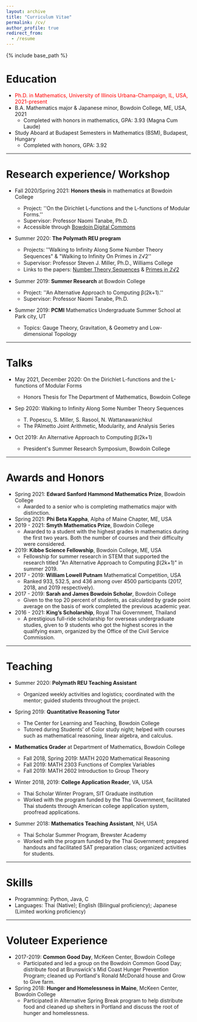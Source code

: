 ```yaml
---
layout: archive
title: "Curriculum Vitae"
permalink: /cv/
author_profile: true
redirect_from:
  - /resume
---
```


{% include base_path %}

Education
======
* <span style="color: red;"> Ph.D. in Mathematics, University of Illinois Urbana-Champaign, IL, USA, 2021-present </span>
* B.A. Mathematics major & Japanese minor, Bowdoin College, ME, USA, 2021
  * Completed with honors in mathematics, GPA: 3.93 (Magna Cum Laude)
* Study Aboard at Budapest Semesters in Mathematics (BSM), Budapest, Hungary
  * Completed with honors,  GPA: 3.92

---

Research experience/ Workshop 
======

* Fall 2020/Spring 2021: **Honors thesis** in mathematics at Bowdoin College
  * Project: ''On the Dirichlet L-functions and the L-functions of Modular Forms.''
  * Supervisor: Professor Naomi Tanabe, Ph.D. 
  * Accessible through [Bowdoin Digital Commons](https://digitalcommons.bowdoin.edu/honorsprojects/266/)

* Summer 2020: **The Polymath REU program**
  * Projects: ''Walking to Infinity Along Some Number Theory Sequences" & "Walking to Infinity On Primes in &#8484;&radic;2''
  * Supervisor: Professor Steven J.  Miller, Ph.D., Williams College
  * Links to the papers: [Number Theory Sequences](https://arxiv.org/abs/2010.14932) & [Primes in &#8484;&radic;2](https://arxiv.org/abs/2011.07386)

* Summer 2019: **Summer Research** at Bowdoin College
  * Project: ''An Alternative Approach to Computing &beta;(2k+1).''
  * Supervisor: Professor Naomi Tanabe, Ph.D. 

* Summer 2019: **PCMI** Mathematics Undergraduate Summer School at Park city, UT 
  * Topics: Gauge Theory, Gravitation, & Geometry and Low-dimensional Topology

---

<!--- Publications
======
  <ul>{% for post in site.publications %}
    {% include archive-single-cv.html %}
  {% endfor %}</ul> -->
  
Talks
======

* May 2021, December 2020: On the Dirichlet L-functions and the L-functions of Modular Forms
  * Honors Thesis for The Department of Mathematics, Bowdoin College

* Sep 2020: Walking to Infinity Along Some Number Theory Sequences
  * T. Popescu, S. Miller, S. Rasool, N. Wattanawanichkul
  * The PAlmetto Joint Arithmetic, Modularity, and Analysis Series
  
* Oct 2019: An Alternative Approach to Computing &beta;(2k+1) 
  * President's Summer Research Symposium, Bowdoin College

---

Awards and Honors 
====== 

* Spring 2021: **Edward Sanford Hammond Mathematics Prize**, Bowdoin College
  * Awarded to a senior who is completing mathematics major with distinction.
* Spring 2021: **Phi Beta Kappha**, Alpha of Maine Chapter, ME, USA
* 2019 - 2021: **Smyth Mathematics Prize**, Bowdoin College 
  * Awarded to a student with the highest grades in mathematics during the first two years. Both the number of courses and their difficulty were considered.
* 2019: **Kibbe Science Fellowship**, Bowdoin College, ME, USA
  * Fellowship for summer research in STEM that supported the research titled "An Alternative Approach to Computing  &beta;(2k+1)" in summer 2019.
* 2017 - 2019: **William Lowell Putnam** Mathematical Competition, USA
  * Ranked 933, 532.5, and 436 among over 4500 participants (2017, 2018, and 2019 respectively).
* 2017 - 2019: **Sarah and James Bowdoin Scholar**, Bowdoin College 
  * Given to the top 20 percent of students, as calculated by grade point average on the basis of work completed the previous academic year.
* 2016 - 2021: **King’s Scholarship**, Royal Thai Government, Thailand
  * A prestigious full-ride scholarship for overseas undergraduate studies, given to 9 students who got the highest scores in the qualifying exam, organized by the Office of the Civil Service Commission.

---

  
Teaching
======
  
* Summer 2020: **Polymath REU Teaching Assistant**
  * Organized weekly activities and logistics; coordinated with the mentor; guided students throughout the project.
  
* Spring 2019: **Quantitative Reasoning Tutor**
  * The Center for Learning and Teaching, Bowdoin College
  * Tutored during Students’ of Color study night; helped with courses such as mathematical reasoning, linear algebra, and calculus.
  
* **Mathematics Grader** at Department of Mathematics, Bowdoin College
  * Fall 2018, Spring 2019: MATH 2020 Mathematical Reasoning
  * Fall 2019: MATH 2303 Functions of Complex Variables
  * Fall 2019: MATH 2602 Introduction to Group Theory

* Winter 2018, 2019: **College Application Reader**, VA, USA
  * Thai Scholar Winter Program, SIT Graduate institution
  * Worked with the program funded by the Thai Government, facilitated Thai students through American college application system, proofread applications.

* Summer 2018: **Mathematics Teaching Assistant**, NH, USA
  * Thai Scholar Summer Program, Brewster Academy
  * Worked with the program funded by the Thai Government; prepared handouts and facilitated SAT preparation class; organized activities for students.

---
 
Skills
======
* Programming: Python, Java, C
* Languages: Thai (Native); English (Bilingual proficiency); Japanese (Limited working proficiency)
  
---  
  
Voluteer Experience
======
* 2017-2019: **Common Good Day**, McKeen Center, Bowdoin College
  * Participated and led a group on the Bowdoin Common Good Day; distribute food at Brunswick's Mid Coast Hunger Prevention Program; cleaned up Portland's Ronald McDonald house and Grow to Give farm.
* Spring 2018: **Hunger and Homelessness in Maine**, McKeen Center, Bowdoin College
  * Participated in Alternative Spring Break program to help distribute food and cleaned up shelters in Portland and discuss the root of hunger and homelessness.
